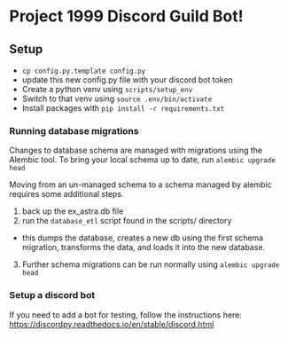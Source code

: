 # Project 1999 Discord Guild Bot!

## Setup
- `cp config.py.template config.py`
- update this new config.py file with your discord bot token
- Create a python venv using `scripts/setup_env`
- Switch to that venv using `source .env/bin/activate`
- Install packages with `pip install -r requirements.txt`

### Running database migrations
Changes to database schema are managed with migrations using the Alembic tool.
To bring your local schema up to date, run `alembic upgrade head`

Moving from an un-managed schema to a schema managed by alembic requires some
additional steps.
1. back up the ex_astra.db file
2. run the `database_etl` script found in the scripts/ directory
- this dumps the database, creates a new db using the first schema migration,
transforms the data, and loads it into the new database.
3. Further schema migrations can be run normally using `alembic upgrade head`

### Setup a discord bot
If you need to add a bot for testing, follow the instructions here:
https://discordpy.readthedocs.io/en/stable/discord.html
